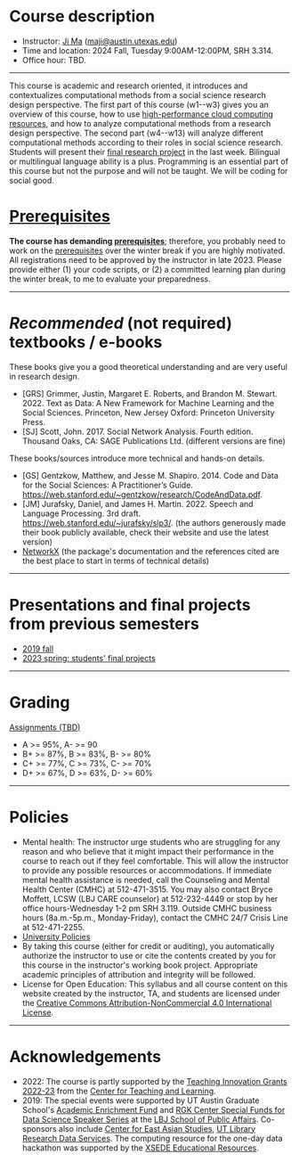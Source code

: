 # Course description


- Instructor: [Ji Ma](https://jima.me) (maji@austin.utexas.edu)
- Time and location: 2024 Fall, Tuesday 9:00AM-12:00PM, SRH 3.314.
- Office hour: TBD.

---
This course is academic and research oriented, it introduces and contextualizes computational methods from a social science research design perspective. The first part of this course (w1--w3) gives you an overview of this course, how to use [high-performance cloud computing resources](https://www.tacc.utexas.edu/systems/chameleon), and how to analyze computational methods from a research design perspective. The second part (w4--w13) will analyze different computational methods according to their roles in social science research. Students will present their [final research project](/final) in the last week. Bilingual or multilingual language ability is a plus. Programming is an essential part of this course but not the purpose and will not be taught. We will be coding for social good.

# [Prerequisites](/prerequisites)

**The course has demanding [prerequisites](/prerequisites)**; therefore, you probably need to work on the [prerequisites](/prerequisites) over the winter break if you are highly motivated. All registrations need to be approved by the instructor in late 2023. Please provide either (1) your code scripts, or (2) a committed learning plan during the winter break, to me to evaluate your preparedness.

<!-- You can [join the learning group](https://uta-css.slack.com) where more learning resources will be shared. -->

---
# _Recommended_ (not required) textbooks / e-books

These books give you a good theoretical understanding and are very useful in research design.

- [GRS] Grimmer, Justin, Margaret E. Roberts, and Brandon M. Stewart. 2022. Text as Data: A New Framework for Machine Learning and the Social Sciences. Princeton, New Jersey Oxford: Princeton University Press.
- [SJ] Scott, John. 2017. Social Network Analysis. Fourth edition. Thousand Oaks, CA: SAGE Publications Ltd. (different versions are fine)

These books/sources introduce more technical and hands-on details.

- [GS] Gentzkow, Matthew, and Jesse M. Shapiro. 2014. Code and Data for the Social Sciences: A Practitioner’s Guide. https://web.stanford.edu/~gentzkow/research/CodeAndData.pdf.
- [JM] Jurafsky, Daniel, and James H. Martin. 2022. Speech and Language Processing. 3rd draft. https://web.stanford.edu/~jurafsky/slp3/. (the authors generously made their book publicly available, check their website and use the latest version)
- [NetworkX](https://networkx.org/) (the package's documentation and the references cited are the best place to start in terms of technical details)

---
# Presentations and final projects from previous semesters

- [2019 fall](https://drive.google.com/drive/folders/1GXDiy4dFq1i00U0qNhTtKM0YJMCOGsvd?usp=sharing)
- [2023 spring: students' final projects](https://drive.google.com/drive/folders/1btblaU0LWRQTYOQ_TP_fGVyYr6uEEPwJ?usp=sharing)

---
# Grading
<!-- 40% [assignments](/assignments/), 20% [presentation of datasets](/data_topic/), and 40% [final project](/final/). -->

[Assignments (TBD)](/assignments/)

- A >= 95%, A- >= 90
- B+ >= 87%, B >= 83%, B- >= 80%
- C+ >= 77%, C >= 73%, C- >= 70%
- D+ >= 67%, D >= 63%, D- >= 60%

---
# Policies

- Mental health: The instructor urge students who are struggling for any reason and who believe that it might impact their performance in the course to reach out if they feel comfortable. This will allow the instructor to provide any possible resources or accommodations. If immediate mental health assistance is needed, call the Counseling and Mental Health Center (CMHC) at 512-471-3515. You may also contact Bryce Moffett, LCSW (LBJ CARE counselor) at 512-232-4449 or stop by her office hours-Wednesday 1-2 pm SRH 3.119. Outside CMHC business hours (8a.m.-5p.m., Monday-Friday), contact the CMHC 24/7 Crisis Line at 512-471-2255.
- [University Policies](https://amgps.jima.me/policies/)
- By taking this course (either for credit or auditing), you automatically authorize the instructor to use or cite the contents created by you for this course in the instructor's working book project. Appropriate academic principles of attribution and integrity will be followed.
- License for Open Education: This syllabus and all course content on this website created by the instructor, TA, and students are licensed under the [Creative Commons Attribution-NonCommercial 4.0 International License](https://creativecommons.org/licenses/by-nc/4.0/).


---
# Acknowledgements

- 2022: The course is partly supported by the [Teaching Innovation Grants 2022-23](https://ctl.utexas.edu/grants-fellowships/teaching-innovation-grants-2022-2023) from the [Center for Teaching and Learning](https://ctl.utexas.edu/).
- 2019: The special events were supported by UT Austin Graduate School's [Academic Enrichment Fund](https://gradschool.utexas.edu/finances/academic-enrichment) and [RGK Center Special Funds for Data Science Speaker Series](https://rgkcenter.org/) at the [LBJ School of Public Affairs](https://lbj.utexas.edu/). Co-sponsors also include [Center for East Asian Studies](https://liberalarts.utexas.edu/asianstudies/), [UT Library Research Data Services](https://www.lib.utexas.edu/research-help-support/research-data-services). The computing resource for the one-day data hackathon was supported by the [XSEDE Educational Resources](https://portal.xsede.org/allocations/education). 

<!-- ---
# Class profile

*Please briefly describe your previous experience of ''computational social science.''*

![previous experience](/assets/previous.png)

*What are the research interests that you hope to develop further through this course?*

![hope to develop](/assets/dev.png)

*Do you have any other suggestions or expectations?*

![hope to develop](/assets/expectations.png)
 -->